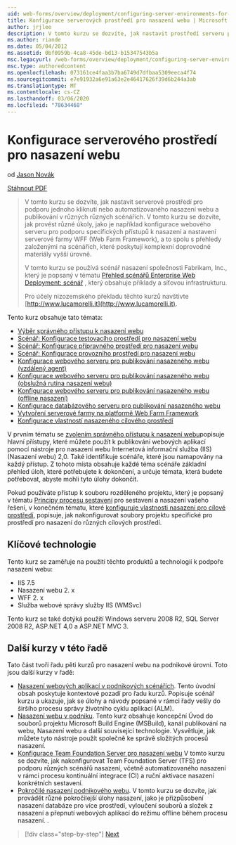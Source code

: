 ```yaml
---
uid: web-forms/overview/deployment/configuring-server-environments-for-web-deployment/configuring-server-environments-for-web-deployment
title: Konfigurace serverových prostředí pro nasazení webu | Microsoft Docs
author: jrjlee
description: V tomto kurzu se dozvíte, jak nastavit prostředí serveru pro podporu jednoho nebo automatizovaného nasazení webu a publikování v různých Scen...
ms.author: riande
ms.date: 05/04/2012
ms.assetid: 0bf0959b-4ca8-45de-bd13-b15347543b5a
msc.legacyurl: /web-forms/overview/deployment/configuring-server-environments-for-web-deployment/configuring-server-environments-for-web-deployment
msc.type: authoredcontent
ms.openlocfilehash: 073161ce4faa3b7ba6749d7dfbaa5309eeca4f74
ms.sourcegitcommit: e7e91932a6e91a63e2e46417626f39d6b244a3ab
ms.translationtype: MT
ms.contentlocale: cs-CZ
ms.lasthandoff: 03/06/2020
ms.locfileid: "78634468"
---
```

# <a name="configuring-server-environments-for-web-deployment"></a>Konfigurace serverového prostředí pro nasazení webu

od [Jason Novák](https://github.com/jrjlee)

[Stáhnout PDF](https://msdnshared.blob.core.windows.net/media/MSDNBlogsFS/prod.evol.blogs.msdn.com/CommunityServer.Blogs.Components.WeblogFiles/00/00/00/63/56/8130.DeployingWebAppsInEnterpriseScenarios.pdf)

> V tomto kurzu se dozvíte, jak nastavit serverové prostředí pro podporu jednoho kliknutí nebo automatizovaného nasazení webu a publikování v různých různých scénářích. V tomto kurzu se dozvíte, jak provést různé úkoly, jako je například konfigurace webového serveru pro podporu specifických přístupů k nasazení a nastavení serverové farmy WFF (Web Farm Framework), a to spolu s přehledy založenými na scénářích, které poskytují komplexní doprovodné materiály vyšší úrovně.
> 
> V tomto kurzu se používá scénář nasazení společnosti Fabrikam, Inc., který je popsaný v tématu [Přehled scénářů Enterprise Web Deployment: scénář](../deploying-web-applications-in-enterprise-scenarios/enterprise-web-deployment-scenario-overview.md) , který obsahuje příklady a síťovou infrastrukturu.
> 
> Pro účely nizozemského překladu těchto kurzů navštivte [http://www.lucamorelli.it](http://www.lucamorelli.it).

Tento kurz obsahuje tato témata:

- [Výběr správného přístupu k nasazení webu](choosing-the-right-approach-to-web-deployment.md)
- [Scénář: Konfigurace testovacího prostředí pro nasazení webu](scenario-configuring-a-test-environment-for-web-deployment.md)
- [Scénář: Konfigurace přípravného prostředí pro nasazení webu](scenario-configuring-a-staging-environment-for-web-deployment.md)
- [Scénář: Konfigurace provozního prostředí pro nasazení webu](scenario-configuring-a-production-environment-for-web-deployment.md)
- [Konfigurace webového serveru pro publikování nasazeného webu (vzdálený agent)](configuring-a-web-server-for-web-deploy-publishing-remote-agent.md)
- [Konfigurace webového serveru pro publikování nasazeného webu (obslužná rutina nasazení webu)](configuring-a-web-server-for-web-deploy-publishing-web-deploy-handler.md)
- [Konfigurace webového serveru pro publikování nasazeného webu (offline nasazení)](configuring-a-web-server-for-web-deploy-publishing-offline-deployment.md)
- [Konfigurace databázového serveru pro publikování nasazeného webu](configuring-a-database-server-for-web-deploy-publishing.md)
- [Vytvoření serverové farmy na platformě Web Farm Framework](creating-a-server-farm-with-the-web-farm-framework.md)
- [Konfigurace vlastností nasazeného cílového prostředí](configuring-deployment-properties-for-a-target-environment.md)

V prvním tématu se [zvolením správného přístupu k nasazení webu](choosing-the-right-approach-to-web-deployment.md)popisuje hlavní přístupy, které můžete použít k publikování webových aplikací pomocí nástroje pro nasazení webu Internetová informační služba (IIS) (Nasazení webu) 2,0. Také identifikuje scénáře, které jsou namapovány na každý přístup. Z tohoto místa obsahuje každé téma scénáře základní přehled úloh, které potřebujete k dokončení, a určuje témata, která budete potřebovat, abyste mohli tyto úlohy dokončit.

Pokud používáte přístup k souboru rozděleného projektu, který je popsaný v tématu [Principy procesu sestavení](../web-deployment-in-the-enterprise/understanding-the-build-process.md) pro sestavení a nasazení vašeho řešení, v konečném tématu, které [konfiguruje vlastnosti nasazení pro cílové prostředí](configuring-deployment-properties-for-a-target-environment.md), popisuje, jak nakonfigurovat soubory projektu specifické pro prostředí pro nasazení do různých cílových prostředí.

## <a name="key-technologies"></a>Klíčové technologie

Tento kurz se zaměřuje na použití těchto produktů a technologií k podpoře nasazení webu:

- IIS 7.5
- Nasazení webu 2. x
- WFF 2. x
- Služba webové správy služby IIS (WMSvc)

Tento kurz se také dotýká použití Windows serveru 2008 R2, SQL Server 2008 R2, ASP.NET 4,0 a ASP.NET MVC 3.

## <a name="other-tutorials-in-this-series"></a>Další kurzy v této řadě

Tato část tvoří řadu pěti kurzů pro nasazení webu na podnikové úrovni. Toto jsou další kurzy v řadě:

- [Nasazení webových aplikací v podnikových scénářích](../deploying-web-applications-in-enterprise-scenarios/deploying-web-applications-in-enterprise-scenarios.md). Tento úvodní obsah poskytuje kontextové pozadí pro řadu kurzů. Popisuje scénář kurzu a ukazuje, jak se úlohy a návody popsané v rámci řady vešly do širšího procesu správy životního cyklu aplikací (ALM).
- [Nasazení webu v podniku](../web-deployment-in-the-enterprise/web-deployment-in-the-enterprise.md). Tento kurz obsahuje koncepční Úvod do souborů projektu Microsoft Build Engine (MSBuild), kanál publikování na webu, Nasazení webu a další související technologie. Vysvětluje, jak můžete tyto nástroje použít společně ke správě složitých procesů nasazení.
- [Konfigurace Team Foundation Server pro nasazení webu](../configuring-team-foundation-server-for-web-deployment/configuring-team-foundation-server-for-web-deployment.md) V tomto kurzu se dozvíte, jak nakonfigurovat Team Foundation Server (TFS) pro podporu různých scénářů nasazení, včetně automatizovaného nasazení v rámci procesu kontinuální integrace (CI) a ruční aktivace nasazení konkrétních sestavení.
- [Pokročilé nasazení podnikového webu](../advanced-enterprise-web-deployment/advanced-enterprise-web-deployment.md). V tomto kurzu se dozvíte, jak provádět různé pokročilejší úlohy nasazení, jako je přizpůsobení nasazení databáze pro více prostředí, vyloučení souborů a složek z nasazení a přepnutí webových aplikací do režimu offline během procesu nasazení. .

> [!div class="step-by-step"]
> [Next](choosing-the-right-approach-to-web-deployment.md)
